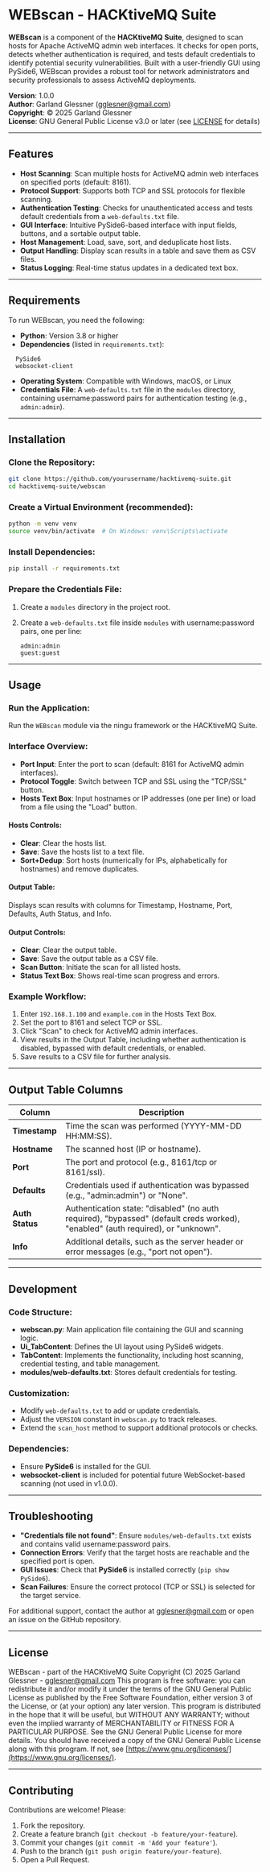 # WEBscan - HACKtiveMQ Suite

**WEBscan** is a component of the **HACKtiveMQ Suite**, designed to scan hosts for Apache ActiveMQ admin web interfaces. It checks for open ports, detects whether authentication is required, and tests default credentials to identify potential security vulnerabilities. Built with a user-friendly GUI using PySide6, WEBscan provides a robust tool for network administrators and security professionals to assess ActiveMQ deployments.

**Version**: 1.0.0  
**Author**: Garland Glessner (gglesner@gmail.com)  
**Copyright**: © 2025 Garland Glessner  
**License**: GNU General Public License v3.0 or later (see [LICENSE](#license) for details)

---

## Features

- **Host Scanning**: Scan multiple hosts for ActiveMQ admin web interfaces on specified ports (default: 8161).
- **Protocol Support**: Supports both TCP and SSL protocols for flexible scanning.
- **Authentication Testing**: Checks for unauthenticated access and tests default credentials from a `web-defaults.txt` file.
- **GUI Interface**: Intuitive PySide6-based interface with input fields, buttons, and a sortable output table.
- **Host Management**: Load, save, sort, and deduplicate host lists.
- **Output Handling**: Display scan results in a table and save them as CSV files.
- **Status Logging**: Real-time status updates in a dedicated text box.

---

## Requirements

To run WEBscan, you need the following:

- **Python**: Version 3.8 or higher
- **Dependencies** (listed in `requirements.txt`):
```plaintext
  PySide6
  websocket-client
```

* **Operating System**: Compatible with Windows, macOS, or Linux
* **Credentials File**: A `web-defaults.txt` file in the `modules` directory, containing username\:password pairs for authentication testing (e.g., `admin:admin`).

---

## Installation

### Clone the Repository:

```bash
git clone https://github.com/yourusername/hacktivemq-suite.git
cd hacktivemq-suite/webscan
```

### Create a Virtual Environment (recommended):

```bash
python -m venv venv
source venv/bin/activate  # On Windows: venv\Scripts\activate
```

### Install Dependencies:

```bash
pip install -r requirements.txt
```

### Prepare the Credentials File:

1. Create a `modules` directory in the project root.
2. Create a `web-defaults.txt` file inside `modules` with username\:password pairs, one per line:

   ```plaintext
   admin:admin
   guest:guest
   ```

---

## Usage

### Run the Application:

Run the `WEBscan` module via the ningu framework or the HACKtiveMQ Suite.

### Interface Overview:

* **Port Input**: Enter the port to scan (default: 8161 for ActiveMQ admin interfaces).
* **Protocol Toggle**: Switch between TCP and SSL using the "TCP/SSL" button.
* **Hosts Text Box**: Input hostnames or IP addresses (one per line) or load from a file using the "Load" button.

#### Hosts Controls:

* **Clear**: Clear the hosts list.
* **Save**: Save the hosts list to a text file.
* **Sort+Dedup**: Sort hosts (numerically for IPs, alphabetically for hostnames) and remove duplicates.

#### Output Table:

Displays scan results with columns for Timestamp, Hostname, Port, Defaults, Auth Status, and Info.

#### Output Controls:

* **Clear**: Clear the output table.
* **Save**: Save the output table as a CSV file.
* **Scan Button**: Initiate the scan for all listed hosts.
* **Status Text Box**: Shows real-time scan progress and errors.

### Example Workflow:

1. Enter `192.168.1.100` and `example.com` in the Hosts Text Box.
2. Set the port to 8161 and select TCP or SSL.
3. Click "Scan" to check for ActiveMQ admin interfaces.
4. View results in the Output Table, including whether authentication is disabled, bypassed with default credentials, or enabled.
5. Save results to a CSV file for further analysis.

---

## Output Table Columns

| Column          | Description                                                                                                                      |
| --------------- | -------------------------------------------------------------------------------------------------------------------------------- |
| **Timestamp**   | Time the scan was performed (YYYY-MM-DD HH\:MM\:SS).                                                                             |
| **Hostname**    | The scanned host (IP or hostname).                                                                                               |
| **Port**        | The port and protocol (e.g., 8161/tcp or 8161/ssl).                                                                              |
| **Defaults**    | Credentials used if authentication was bypassed (e.g., "admin\:admin") or "None".                                                |
| **Auth Status** | Authentication state: "disabled" (no auth required), "bypassed" (default creds worked), "enabled" (auth required), or "unknown". |
| **Info**        | Additional details, such as the server header or error messages (e.g., "port not open").                                         |

---

## Development

### Code Structure:

* **webscan.py**: Main application file containing the GUI and scanning logic.
* **Ui\_TabContent**: Defines the UI layout using PySide6 widgets.
* **TabContent**: Implements the functionality, including host scanning, credential testing, and table management.
* **modules/web-defaults.txt**: Stores default credentials for testing.

### Customization:

* Modify `web-defaults.txt` to add or update credentials.
* Adjust the `VERSION` constant in `webscan.py` to track releases.
* Extend the `scan_host` method to support additional protocols or checks.

### Dependencies:

* Ensure **PySide6** is installed for the GUI.
* **websocket-client** is included for potential future WebSocket-based scanning (not used in v1.0.0).

---

## Troubleshooting

* **"Credentials file not found"**: Ensure `modules/web-defaults.txt` exists and contains valid username\:password pairs.
* **Connection Errors**: Verify that the target hosts are reachable and the specified port is open.
* **GUI Issues**: Check that **PySide6** is installed correctly (`pip show PySide6`).
* **Scan Failures**: Ensure the correct protocol (TCP or SSL) is selected for the target service.

For additional support, contact the author at [gglesner@gmail.com](mailto:gglesner@gmail.com) or open an issue on the GitHub repository.

---

## License

WEBscan - part of the HACKtiveMQ Suite
Copyright (C) 2025 Garland Glessner - [gglesner@gmail.com](mailto:gglesner@gmail.com)
This program is free software: you can redistribute it and/or modify it under the terms of the GNU General Public License as published by the Free Software Foundation, either version 3 of the License, or (at your option) any later version.
This program is distributed in the hope that it will be useful, but WITHOUT ANY WARRANTY; without even the implied warranty of MERCHANTABILITY or FITNESS FOR A PARTICULAR PURPOSE. See the GNU General Public License for more details.
You should have received a copy of the GNU General Public License along with this program. If not, see [https://www.gnu.org/licenses/](https://www.gnu.org/licenses/).

---

## Contributing

Contributions are welcome! Please:

1. Fork the repository.
2. Create a feature branch (`git checkout -b feature/your-feature`).
3. Commit your changes (`git commit -m 'Add your feature'`).
4. Push to the branch (`git push origin feature/your-feature`).
5. Open a Pull Request.
